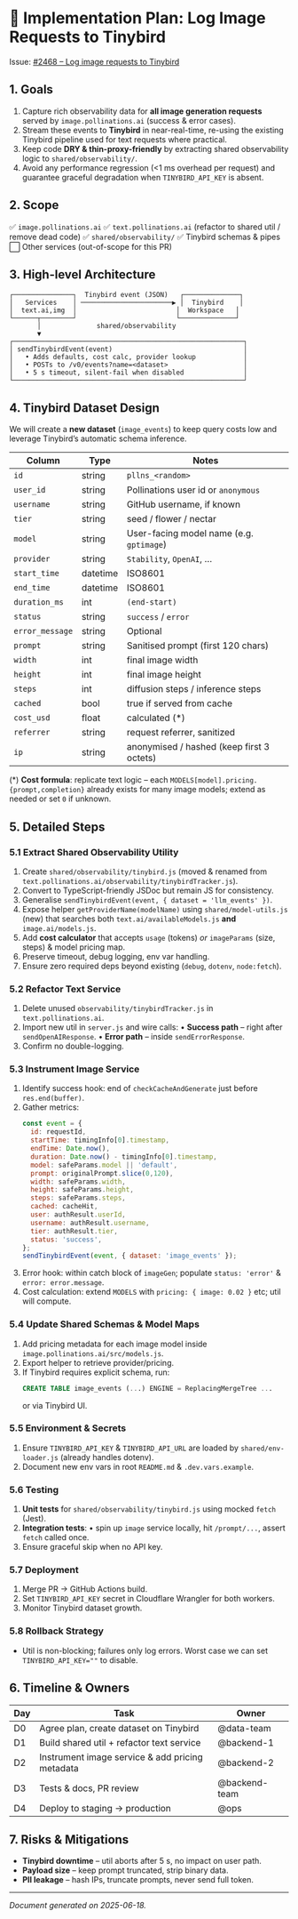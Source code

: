 # 🚀 Implementation Plan: Log Image Requests to Tinybird

Issue: [#2468 – Log image requests to Tinybird](https://github.com/pollinations/pollinations/issues/2468)

## 1. Goals
1. Capture rich observability data for **all image generation requests** served by `image.pollinations.ai` (success & error cases).
2. Stream these events to **Tinybird** in near-real-time, re-using the existing Tinybird pipeline used for text requests where practical.
3. Keep code **DRY & thin-proxy-friendly** by extracting shared observability logic to `shared/observability/`.
4. Avoid any performance regression (<1 ms overhead per request) and guarantee graceful degradation when `TINYBIRD_API_KEY` is absent.

## 2. Scope
✅ `image.pollinations.ai`
✅ `text.pollinations.ai` (refactor to shared util / remove dead code)
✅ `shared/observability/`
✅ Tinybird schemas & pipes
⬜ Other services (out-of-scope for this PR)

## 3. High-level Architecture
```
┌───────────────┐  Tinybird event (JSON)   ┌──────────────┐
│   Services    │ ───────────────────────▶ │  Tinybird    │
│  text.ai,img  │                         │  Workspace   │
└──────┬────────┘                         └──────────────┘
       │              shared/observability
       ▼
┌──────────────────────────────────────────────────────────┐
│ sendTinybirdEvent(event)                                 │
│   • Adds defaults, cost calc, provider lookup            │
│   • POSTs to /v0/events?name=<dataset>                   │
│   • 5 s timeout, silent-fail when disabled               │
└──────────────────────────────────────────────────────────┘
```

## 4. Tinybird Dataset Design
We will create a **new dataset** (`image_events`) to keep query costs low and leverage Tinybird’s automatic schema inference.

| Column                | Type      | Notes                                                  |
|-----------------------|-----------|--------------------------------------------------------|
| `id`                  | string    | `pllns_<random>`                                       |
| `user_id`             | string    | Pollinations user id or `anonymous`                    |
| `username`            | string    | GitHub username, if known                              |
| `tier`                | string    | seed / flower / nectar                                 |
| `model`               | string    | User-facing model name (e.g. `gptimage`)               |
| `provider`            | string    | `Stability`, `OpenAI`, …                               |
| `start_time`          | datetime  | ISO8601                                               |
| `end_time`            | datetime  | ISO8601                                               |
| `duration_ms`         | int       | `(end-start)`                                          |
| `status`              | string    | `success` / `error`                                    |
| `error_message`       | string    | Optional                                               |
| `prompt`              | string    | Sanitised prompt (first 120 chars)                     |
| `width`               | int       | final image width                                      |
| `height`              | int       | final image height                                     |
| `steps`               | int       | diffusion steps / inference steps                      |
| `cached`              | bool      | true if served from cache                              |
| `cost_usd`            | float     | calculated (*)                                         |
| `referrer`            | string    | request referrer, sanitized                            |
| `ip`                  | string    | anonymised / hashed (keep first 3 octets)              |

(*) **Cost formula**: replicate text logic – each `MODELS[model].pricing.{prompt,completion}` already exists for many image models; extend as needed or set `0` if unknown.

## 5. Detailed Steps

### 5.1 Extract Shared Observability Utility
1. Create `shared/observability/tinybird.js` (moved & renamed from `text.pollinations.ai/observability/tinybirdTracker.js`).
2. Convert to TypeScript-friendly JSDoc but remain JS for consistency.
3. Generalise `sendTinybirdEvent(event, { dataset = 'llm_events' })`.
4. Expose helper `getProviderName(modelName)` using `shared/model-utils.js` (new) that searches both `text.ai/availableModels.js` **and** `image.ai/models.js`.
5. Add **cost calculator** that accepts `usage` (tokens) *or* `imageParams` (size, steps) & model pricing map.
6. Preserve timeout, debug logging, env var handling.
7. Ensure zero required deps beyond existing (`debug`, `dotenv`, `node:fetch`).

### 5.2 Refactor Text Service
1. Delete unused `observability/tinybirdTracker.js` in `text.pollinations.ai`.
2. Import new util in `server.js` and wire calls:
   • **Success path** – right after `sendOpenAIResponse`.
   • **Error path** – inside `sendErrorResponse`.
3. Confirm no double-logging.

### 5.3 Instrument Image Service
1. Identify success hook: end of `checkCacheAndGenerate` just before `res.end(buffer)`.
2. Gather metrics:
   ```js
   const event = {
     id: requestId,
     startTime: timingInfo[0].timestamp,
     endTime: Date.now(),
     duration: Date.now() - timingInfo[0].timestamp,
     model: safeParams.model || 'default',
     prompt: originalPrompt.slice(0,120),
     width: safeParams.width,
     height: safeParams.height,
     steps: safeParams.steps,
     cached: cacheHit,
     user: authResult.userId,
     username: authResult.username,
     tier: authResult.tier,
     status: 'success',
   };
   sendTinybirdEvent(event, { dataset: 'image_events' });
   ```
3. Error hook: within catch block of `imageGen`; populate `status: 'error'` & `error: error.message`.
4. Cost calculation: extend `MODELS` with `pricing: { image: 0.02 }` etc; util will compute.

### 5.4 Update Shared Schemas & Model Maps
1. Add pricing metadata for each image model inside `image.pollinations.ai/src/models.js`.
2. Export helper to retrieve provider/pricing.
3. If Tinybird requires explicit schema, run:
   ```sql
   CREATE TABLE image_events (...) ENGINE = ReplacingMergeTree ...
   ```
   or via Tinybird UI.

### 5.5 Environment & Secrets
1. Ensure `TINYBIRD_API_KEY` & `TINYBIRD_API_URL` are loaded by `shared/env-loader.js` (already handles dotenv).
2. Document new env vars in root `README.md` & `.dev.vars.example`.

### 5.6 Testing
1. **Unit tests** for `shared/observability/tinybird.js` using mocked `fetch` (Jest).
2. **Integration tests**:
   • spin up `image` service locally, hit `/prompt/...`, assert `fetch` called once.
3. Ensure graceful skip when no API key.

### 5.7 Deployment
1. Merge PR → GitHub Actions build.
2. Set `TINYBIRD_API_KEY` secret in Cloudflare Wrangler for both workers.
3. Monitor Tinybird dataset growth.

### 5.8 Rollback Strategy
* Util is non-blocking; failures only log errors. Worst case we can set `TINYBIRD_API_KEY=""` to disable.

## 6. Timeline & Owners
| Day | Task | Owner |
|-----|------|-------|
| D0  | Agree plan, create dataset on Tinybird           | @data-team |
| D1  | Build shared util + refactor text service        | @backend-1 |
| D2  | Instrument image service & add pricing metadata  | @backend-2 |
| D3  | Tests & docs, PR review                          | @backend-team |
| D4  | Deploy to staging → production                   | @ops |

## 7. Risks & Mitigations
* **Tinybird downtime** – util aborts after 5 s, no impact on user path.
* **Payload size** – keep prompt truncated, strip binary data.
* **PII leakage** – hash IPs, truncate prompts, never send full token.

---
*Document generated on 2025-06-18.*

